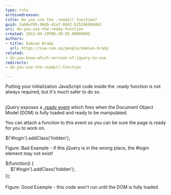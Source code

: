 ```yaml
---
type: rule
archivedreason: 
title: Do you use the .ready() function?
guid: 2a68ef85-90db-41a7-8042-b152668b9462
uri: do-you-use-the-ready-function
created: 2013-04-29T06:39:55.0000000Z
authors:
- title: Damian Brady
  url: https://ssw.com.au/people/damian-brady
related:
- do-you-know-which-version-of-jquery-to-use
redirects:
- do-you-use-the-ready()-function

---
```



Putting your initialization JavaScript&#160;code inside the .ready function is not always required, but it's much safer to do so.
<br><excerpt class='endintro'></excerpt><br>
<p>​jQuery exposes a <a href="http&#58;//api.jquery.com/ready/">.ready event</a> which fires when the Document Object Model (DOM) is fully loaded and ready to be manipulated.</p><p>You can attach a function to this event so you can be sure the page is ready for you to work on.</p><p><span class="ssw-rteStyle-CodeArea">$('#login').addClass('hidden');</span></p><p><span class="ssw-rteStyle-FigureBad">Figure&#58; Bad Example - if this jQuery is in the wrong place, the #login element may not exist!</span></p><p><span class="ssw-rteStyle-CodeArea">$(function() &#123;<br><span style="line-height&#58;20px;">&#160; &#160; $('</span><span style="line-height&#58;20px;">#login</span><span><span style="line-height&#58;20px;">').addClass('hidden');<br></span></span><span style="line-height&#58;1.6;">&#125;);</span></span></p><p><span class="ssw-rteStyle-FigureGood">Figure&#58; Good Example - this code won't run until the DOM is fully loaded</span></p>


